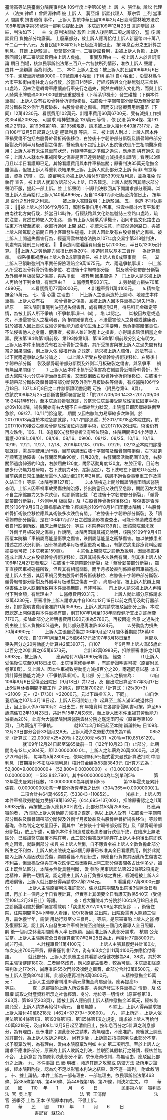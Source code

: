 臺灣高等法院臺南分院民事判決
109年度上字第80號
上  訴  人  張佳紘  
訴訟
代理人
  
(法扶
律師
)  曾錦源律師
被
上訴
人    蔣亞烜  
訴訟代理人
  蔡宗霖  
上列
當事人
間請求
損害賠償
事件，
上訴人
對於中華民國109年2月4日臺灣雲林地方法院108年度訴字第39號第一審判決提起上訴，本院於109年12月23日
言詞辯論
終結，判決如下：
    主  文
原判決關於
駁回
上訴人後開第二項之訴部分，
暨
該
訴訟費用
負擔部分均廢棄。
上廢棄部分，被上訴人應再給付上訴人新臺幣四十萬八千二百一十八元，及自民國108年12月5日起至清償日止，
按
年息百分之五計算之利息。
其餘
上訴駁回
。
廢棄部分第一、二審訴訟費用，由被上訴人負擔，上訴駁回部分第二審訴訟費用由上訴人負擔。
    事實及理由
一、被上訴人未於言詞辯論
期日
到場，核無民事訴訟法第三百八十六各款所列情形，准依上訴人
聲請
，由其
一造辯論
而為判決。
二、
本件
上訴人主張：被上訴人於民國106年9月6日下午，駕駛車牌號碼0000－00號自用小客車（下稱
系爭
自小客車），沿雲林縣斗六市平和街由南往北方向行駛，於當日14時許，行經該路與文化路無號誌三岔路口處時，因未注意轉彎車應讓直行車先行之過失，貿然左轉駛入文化路，而與上訴人騎乘車牌號碼000-000號普通重型機車（下稱系爭機車）發生碰撞（下稱本件車禍），上訴人受有右股骨幹骨折術後移位、右膝後十字韌帶部分斷裂及髕骨韌帶部分斷裂及外側半月板破裂、右股骨骨折之傷害。因而支出醫療費用新臺幣（下同）12萬4230元、看護費用102萬元、計程車費用60萬6700元、受有減損工作損失354萬2093元、
可請求
精神慰撫金
120萬元
等情
，依
民法
第184條、第191條之2前段、第193條第1項、第195條規定，請求被上訴人給付640萬7317元，及自108年12月5日起算之法定
遲延利息
等語。
三、被上訴人則以：上訴人因本件車禍受傷不包括右股骨幹骨折術後移位、右膝後十字韌帶部分斷裂及髕骨韌帶部分斷裂及外側半月板破裂之傷害，醫療費用不包括上訴人出院後跌倒所生相關醫療費用；上訴人亦有未注意車前狀況，作隨時停車之準備之過失，應承擔
與有過失
責任；上訴人未就本件車禍所受之傷害是否已達勞動能力減損提出證明；看護以3個月且以半日看護即已足，其餘看護費用與本件車禍無關；原審判決35萬元慰撫金雖偏高，但被上訴人尊重判決結果未上訴，上訴人就此部分之上訴
尚
非
有據等語，資為
抗辯
。
四、原審判決命被上訴人給付57萬5399元及利息，並為准免
假執行
宣告。被上訴人就其敗訴部分未上訴，已告確定。上訴人就駁回其請求部分聲明不服，提起一部上訴。並
上訴聲明
：㈠原判決駁回其下開請求部分廢棄。㈡被上訴人應再給付上訴人140萬4896元，及自108年12月5日起至清償日止，
按年息
百分之5計算之利息。
　　被上訴人答辯聲明：上訴駁回。
五、
兩造
不爭執事項：
㈠被上訴人於106年9月6日，駕駛系爭自用小客車，沿雲林縣斗六市平和街由南往北方向行駛，於當日14時許，行經該路與文化路無號誌三岔路口處時，疏於注意，貿然左轉駛入文化路，
適
有上訴人騎乘系爭機車，沿同市區文化路由西往東方行駛至該處，欲直行通過
上開
路口，亦疏未注意，而貿然通過路口，與被上訴人所駕駛之前開自用小客車發生碰撞，上訴人因此受有右股骨骨折之傷害。被上訴人上開過失傷害行為，經臺灣雲林地方法院以107年度交易字第318號判決，判處有期徒刑三月確定。
  ㈡兩造同意看護費用全日以2000元、半日以1200元計算。
㈢上訴人之勞動能力減損比例為20%，兩造同意以基本工資作      為計算標準。
  ㈣系爭車禍應由上訴人負2成肇事責任、被上訴人負8成肇事責
    任。
  ㈤上訴人已領取強制汽車責任保險理賠金9萬1675元。
六、兩造爭執事項：
  ㈠上訴人所受右股骨幹骨折術後移位、右膝後十字韌帶部分斷
    裂及髕骨韌帶部分斷裂及外側半月板破裂之傷害，與系爭車
    禍有無
因果關係
？
  ㈡上訴人請求被上訴人再給付下列金額，有無理由？
    ⒈醫療費用9031元。
    ⒉勞動能力損失70萬4990元。
    ⒊看護費用77萬8000元。
    ⒋計程車費11萬4100元。
    ⒌精神慰撫金15萬元。
七、得
心證
之理由：
　㈠上訴人主張兩造於上開時、地發生本件車禍，上訴人受有右
　　股骨骨折之傷害，且被上訴人因本件車禍之過失行為，經原
　　審法院刑事庭判決犯過失傷害罪，處有期徒刑3月，得易科罰金確定等情，為被上訴人所不爭執（不爭執事項㈠、㈣) ，
堪
以認定。
　㈡按因故意或過失，不法侵害他人之權利者，負
損害賠償責任
。不法侵害他人之身體或健康者，對於被害人因此喪失或減少勞動能力或增加生活上之需要時，應負損害賠償責任。不法侵害他人之身體、健康者，被害人雖非財產上之損害，亦得請求賠償相當之金額。民法第184條第1項前段、第193條第1項、第195條第1項前段分別定有明文。上訴人因本件車禍致受有右股骨骨折之傷害，其所受損害與被上訴人之過失間有相當之因果關係，則上訴人依
侵權行為
之規定，請求被上訴人賠償，
於法有據
。以下就兩造爭執之點分論之：
　㈢上訴人所受右股骨幹骨折術後移位、右膝後十字韌帶部分斷
    裂及髕骨韌帶部分斷裂及外側半月板破裂之傷害，與系爭車
    禍有無因果關係？
　　⒈上訴人因本件車禍所受傷害為右側股骨近端骨幹骨折，於成大醫院斗六分院手術治療出院後，又因跌倒致右股骨幹骨折術後移位、右膝後十字韌帶部分斷裂及髕骨韌帶部分斷裂及外側半月板破裂等傷害，有該醫院106年9月18日、107年8月8日之二件診斷證明書記載
可按
（附民卷第6、8頁）。
　　⒉依該院109年2月25日診斷書醫師囑言記載：「於2017/09/06 14:33~2017/09/06 16:24共1時51分，至本院急診掛號就診，於當天住院並接受開放性復位固定手術，於09/18出院，術後開始有右大腿不自主癴縮無力狀況，出院當日即因癴縮跌倒至急診，09/27、10/11門診追蹤，
期間
又因右膝無力易癴縮多次跌倒，於2017/10/13再度於本院急診就診，10/17門診追蹤，於2017/10/18至本院住院，於2017/10/19接受右側股骨開放性復位内固定手術，於2017/10/26出院，術後仍有再次跌倒，106、11、8追蹤X光發現骨折又有移位現象，住院期間需24小時專人看護-2018年08/01、08/08、08/16、09/06、09/12、09/25、10/16、10/16、10/19、11/21、11/27、12/18、2019年01/08、01/15、01/29、02/13至本院門診掛號就診，需長期使用助行器，目前病患因右膝十字韌帶及髕骨韌帶損傷，右下肢遺存顯著運動障害（右髖關節屈曲90度，伸展20度，右髖關節活動範圍110度，右膝關節過度伸張約10度，右膝屈曲120度，關節活動角度130度，左膝正常，目前右膝步行仍無力易癴縮，右下肢肌力4分，症狀固定），右下肢較左下肢短O.5公分，目前病患日常生活起居需他人協助至2019年2月底。病患不適合從事粗重工作及需久站工作）等語（本院卷第127頁）。
　　⒊本院檢送上開診斷證明書函請該醫院查明，上訴人因車禍事故受傷住院治療，於出院當日又跌倒至急診，期間因左大腿不自主癴縮無力又多次跌倒，就診斷書記載 「右膝後十字韌帶部分斷裂」、「髕骨韌帶部分斷裂」、「外側半月 板破裂」及「右股骨幹骨折術後移位」等傷害是否導因於106年9月6日之車禍事故所致？經該院於109年8月14日函覆本院稱：「右股骨幹骨折術後位移位應與其術後多次跌倒有關」，「右膝後十字韌帶部分斷裂」及「髕骨韌帶部分斷裂」是在106年12月27日之磁振造影檢查查出，可能車禍造成或者患者自行跌倒所致，臨床上無法區分」等語（本院卷第139頁）。因該醫院漏未就「外側半月板破裂之傷害」作說明，本院再函請其補充說明，該院於109年9月4日函覆本院稱「車禍屬高能量衝擊之傷害，跌倒屬低能量之衝擊傷害。加以依據患者描述之跌狀況判斷，因車禍造成半月板破裂更為可能。」，有該院病患診療資料回覆摘要表可按（本院卷第159頁）。
　　⒋綜合上開醫院之診斷及說明，因車禍直接造成上訴人之右股骨幹骨折術後移位，既與其術後多次跌倒有關，則其後上訴人於106年12月27日發現之「右膝後十字韌帶部分斷裂」及「髕骨韌帶部分斷裂」，雖非直接因車禍碰撞所致，但與其有相當關聯，而半月板破裂則係直接因車禍造成，是上訴人主張，其因車禍另受右股骨幹骨折術後移位、右膝後十字韌帶部分斷裂、髕骨韌帶部分斷裂及外側半月板破裂之傷害
一節
，尚屬可信。被上訴人抗辯上開傷害係上訴人跌倒所致與本件車禍無關，尚非可採。
  ㈣上訴人請求被上訴人再給付下列金額，有無理由？
    ⒈醫療費用9031元：
　　　上訴人就此部分原係請求12萬4230元，原審准許上訴人請求其中自106年12月19日以前之費用及助行器部分，扣除證明書費用後准許11萬3599元，上訴人就其請求被駁回部分上訴，本院既認定上開傷害與本件車禍有關，則其107年1月至108年間復健所支出之診療費7170元，扣除此部分之證明書費用1390元後為5780元，再按兩造
合意
之過失比例由被上訴人負擔80%過失，則此部分應再准許4624元。
　　⒉勞動能力損失70萬4990元：
　    上訴人主張自受傷之106年9月至12月間休養期間共8萬00
　　　00元，自107年1月至3月之5萬6467元及107年3月18日至8
　　　月間以喪失百分之20勞動能力計算共2萬3907元，自107
　　　年9月至上訴人滿65歲止以百分之20計算之65萬6573元，
　　　合計82萬0983元，扣除原審准許之11萬5993元，被上訴人
　　　應再給付70萬4990元等語。
經查
：
　　　⑴上訴人受傷後住院至9月18日出院，出院後需修養半年  ，有診斷證明書可按（原審附民卷第8頁）。又上訴人  因本件車禍致勞動能力減損百分之20，兩造同意以基  本工資計算勞動能力減少（不爭執事項㈢）。則此部  分上訴人之損害為：
　　　⑵自106年9月6日受傷至出院日（9月18日）共12日，及  自出院日算至107年3月17日止6個月休養期間不能工作  之損失，即13萬7002元「計算式：（25/30+3）×21009  元+（2+17/30）×22000元，元以下四捨五入，下同」。
　　　⑶自休養期滿之107年3月18日起，上訴人已可開始工作  起算至上訴人滿65歲退休日止，因上訴人係57年10月2  4日出生，有
年籍資料
在各診斷證明書可按，算至65歲滿係122年10月23日，共計尚15年7月又6天，而上訴人因本件車禍其勞動能力減損為20%，此有台大醫學院附設醫院雲林分院之鑑定函可按（原審卷第189頁），且為兩造所不爭執。
　　　　就107年3月18日起至本院
辯論終結
日109年12月23日部分合計33個月又6天，上訴人減少之勞動力損失為11萬
　　　　0852元（計算式：22,000元×25×20％＋22,000元×6/31  ×20％＝110,851.6129）。
　　　　就109年12月24日起至滿65歲前一日（122年10月23 日）止部分，此期間尚有12年又304天，即12.0000000 0年。上訴人之年薪為26萬4000元，以減少20％計算， 每年為5萬2800元，依年別單利5％複式霍夫曼式計算法扣除
中間利息
（首期給付不扣除中間利息）核計其金額為53萬3843元【計算方式為：52,800×9.00000000＋（52,800×0.00000000）×（10.00000000－0.00000000）＝533,842.7801。其中9.00000000為年別單利5％
　　　　第12年霍夫曼累計係數，10.00000000為年別單利5％
　　　　第13年霍夫曼累計係數，0.00000000未滿一年部分折算年數之比例（304/365＝0.00000000）】。
　　　  二項合計共64萬4695元（533843+110852）。
　　　⑷綜上，上訴人因本件車禍致勞動能力受損78萬1697元（644,695+137,002），扣除原審認定之11萬5993元後，再按被上訴人應負80%責任，此部分共53萬2563元。
　　　⑸應再審酌者，
乃
關於上訴人勞動能力減損之鑑定，係以 上訴人受有「右膝後十字韌帶部分斷裂及髕骨韌帶部分斷裂及外側半月板破裂及右股骨幹骨折術後移位」等診斷基礎，作為判定之考量因子，而其中「右膝後十字韌帶部分斷裂」及「髕骨韌帶部分斷裂」，依上所述，可能係本件車禍造成或者患者自行跌倒所致，在臨床上無法區分，已經該醫院函覆本院在卷，此二部分傷害既可能存在上訴人手術後出院即跌倒之因素，就跌倒部分
核與
被上訴人無關，自不應責令被上訴人全數負擔此部分所生之不利益，上訴人於出院後之前3個月原審已核准其全日看護費用，則於此期間內上訴人竟因跌倒受傷，顯屬看護不周到衍生，即應自行負擔其因此所生傷害之不利益，但車禍受傷與其再次跌倒二個因素與上開二部分傷害間各占比例多少，臨床上既無法區分，本院亦無從具體判斷，
爰
參酌
民事訴訟法第222條第2項規定之精神，審酌一切情況，認定應由上訴人自行負擔3成之責任，經減輕被上訴人3成賠償後，上訴人就此部分得再請求37萬2794元。
　　⒊看護費77萬8000元部分：
　　　上訴人主張原審判決准許部分，係以住院期間及出院後3個月全日看護，再加上一個月之半日看護計算，但實際上其須要全日看護天數係540天（受傷至108年2月28日止）等語。
　　　查：成大醫院斗六分院於106年9月18日出具之診斷證明書於醫師囑言欄載明：「病患於2017/09/06至本院急診 … ，術後住院，住院期間需24小時專人看護，於9/18拆線 並出院，出院後需專人照顧三個月，需休養半年，需使 用助行器至少三個月…」等語。是原審審酌上訴人之醫 療及復原狀況，認上訴人自發生本件車禍住院至出院後三個月内需專人全日照顧，
嗣
後一個月之休養期間應專人半 日照顧，因而准上訴人此部分請求，
核屬
公允妥當。上訴人主張應按全日看護算至107年2月28日為止，再給付77萬8000元，尚非可採。
　　⒋計程車費11萬4100元：
　　　上訴人主張其復健共計180次，每次支出700元車費，原審僅判准17次，尚有163次合計11萬4100元亦應給付等語。
　　　就此部分，上訴人於原審主張其看診及復健次數為34、38次，其於本院主張復健即180次，二者顯然歧異，應以原審主張者，較為可信。本院認扣除原審判准之17次外，尚應准許55次門診及復健之車費，此部分合計3萬8500元，按被上訴人應負80%計算，此部分應再准許3萬0800元。
　　⒌精神慰撫金15萬元：
　　　上訴人主張原審判准35萬元慰撫金尚屬過低，應再提高15
　　　萬元等語。
　　　查：原審審酌上訴人所受傷害，與兩造發生本件車禍之 情節，及
依職權
調取之財產資料所示之社會經濟、身分、地位等一切情狀（原審卷第18，263頁、第193至203頁），認被上訴人應賠償上訴人精神慰撫金35萬元，經核尚屬允妥，上訴人請求再給付15萬元，
自屬無據
。
　　⒍綜上，上訴人得再請求被上訴人給付40萬8218元（4624+372794+30800）。　
八、
綜上所述
，上訴人依民法第184條第1項、第193條第1項、第195條第1項之規定，請求被上訴人再給付40萬8218元，及自108年12月5日起至清償日止，按年息百分之5計算之利息部分，為有理由，應予准許；逾此部分之請求，為無理由，不應准許。原審就上開應准許部分，為上訴人敗訴之判決，
尚有未洽
，上訴論旨指摘原判決此部分不當，求予廢棄改判，為有理由，爰由本院廢棄改判如
主文
第二項所示。至於上訴人之請求不應准許部分，原審為上訴人敗訴之判決，並駁回其假執行之聲請，經核並無不合，
上訴意旨
指摘原判決此部分不當，求予廢棄改判，為無理由，應駁回此部分之上訴。
九、本件事證
已
臻
明確
，兩造其餘之攻擊或
防禦方法
及所用之證據，經本院斟酌後，認為均不足以影響本判決之結果，爰不逐一論列，
附此敘明
。
十、據上論結，本件上訴為一部有理由、一部無理由，依民事訴訟法第463條、第385條第1項、第450條、第449條第1項、第79條，判決如主文。
中　　華　　民　　國　　110 　年　　1 　　月　　6 　　日
                  民事第六庭    審判長法  官  吳上康
                                      法  官  王浦傑
                                      法  官  張季芬
上為
正本
係照原本作成。
不得上訴。　　　　　　　　　　　　　　
中　　華　　民　　國　　110 　年　　1 　　月　　6 　　日
              
                                      
書記官
  蘇玟心